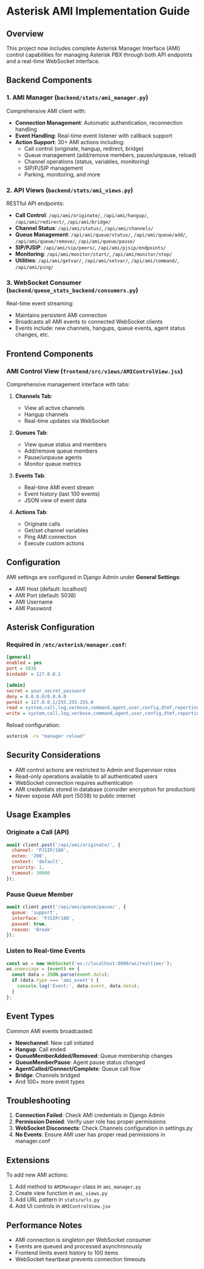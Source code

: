 # Asterisk AMI Implementation Guide

## Overview

This project now includes complete Asterisk Manager Interface (AMI) control capabilities for managing Asterisk PBX through both API endpoints and a real-time WebSocket interface.

## Backend Components

### 1. AMI Manager (`backend/stats/ami_manager.py`)

Comprehensive AMI client with:
- **Connection Management**: Automatic authentication, reconnection handling
- **Event Handling**: Real-time event listener with callback support
- **Action Support**: 30+ AMI actions including:
  - Call control (originate, hangup, redirect, bridge)
  - Queue management (add/remove members, pause/unpause, reload)
  - Channel operations (status, variables, monitoring)
  - SIP/PJSIP management
  - Parking, monitoring, and more

### 2. API Views (`backend/stats/ami_views.py`)

RESTful API endpoints:
- **Call Control**: `/api/ami/originate/`, `/api/ami/hangup/`, `/api/ami/redirect/`, `/api/ami/bridge/`
- **Channel Status**: `/api/ami/status/`, `/api/ami/channels/`
- **Queue Management**: `/api/ami/queue/status/`, `/api/ami/queue/add/`, `/api/ami/queue/remove/`, `/api/ami/queue/pause/`
- **SIP/PJSIP**: `/api/ami/sip/peers/`, `/api/ami/pjsip/endpoints/`
- **Monitoring**: `/api/ami/monitor/start/`, `/api/ami/monitor/stop/`
- **Utilities**: `/api/ami/getvar/`, `/api/ami/setvar/`, `/api/ami/command/`, `/api/ami/ping/`

### 3. WebSocket Consumer (`backend/queue_stats_backend/consumers.py`)

Real-time event streaming:
- Maintains persistent AMI connection
- Broadcasts all AMI events to connected WebSocket clients
- Events include: new channels, hangups, queue events, agent status changes, etc.

## Frontend Components

### AMI Control View (`frontend/src/views/AMIControlView.jsx`)

Comprehensive management interface with tabs:

1. **Channels Tab**:
   - View all active channels
   - Hangup channels
   - Real-time updates via WebSocket

2. **Queues Tab**:
   - View queue status and members
   - Add/remove queue members
   - Pause/unpause agents
   - Monitor queue metrics

3. **Events Tab**:
   - Real-time AMI event stream
   - Event history (last 100 events)
   - JSON view of event data

4. **Actions Tab**:
   - Originate calls
   - Get/set channel variables
   - Ping AMI connection
   - Execute custom actions

## Configuration

AMI settings are configured in Django Admin under **General Settings**:
- AMI Host (default: localhost)
- AMI Port (default: 5038)
- AMI Username
- AMI Password

## Asterisk Configuration

### Required in `/etc/asterisk/manager.conf`:

```ini
[general]
enabled = yes
port = 5038
bindaddr = 127.0.0.1

[admin]
secret = your_secret_password
deny = 0.0.0.0/0.0.0.0
permit = 127.0.0.1/255.255.255.0
read = system,call,log,verbose,command,agent,user,config,dtmf,reporting,cdr,dialplan
write = system,call,log,verbose,command,agent,user,config,dtmf,reporting,cdr,dialplan
```

Reload configuration:
```bash
asterisk -rx "manager reload"
```

## Security Considerations

- AMI control actions are restricted to Admin and Supervisor roles
- Read-only operations available to all authenticated users
- WebSocket connection requires authentication
- AMI credentials stored in database (consider encryption for production)
- Never expose AMI port (5038) to public internet

## Usage Examples

### Originate a Call (API)

```javascript
await client.post('/api/ami/originate/', {
  channel: 'PJSIP/100',
  exten: '200',
  context: 'default',
  priority: 1,
  timeout: 30000
});
```

### Pause Queue Member

```javascript
await client.post('/api/ami/queue/pause/', {
  queue: 'support',
  interface: 'PJSIP/100',
  paused: true,
  reason: 'Break'
});
```

### Listen to Real-time Events

```javascript
const ws = new WebSocket('ws://localhost:8000/ws/realtime/');
ws.onmessage = (event) => {
  const data = JSON.parse(event.data);
  if (data.type === 'ami_event') {
    console.log('Event:', data.event, data.data);
  }
};
```

## Event Types

Common AMI events broadcasted:
- **Newchannel**: New call initiated
- **Hangup**: Call ended
- **QueueMemberAdded/Removed**: Queue membership changes
- **QueueMemberPause**: Agent pause status changed
- **AgentCalled/Connect/Complete**: Queue call flow
- **Bridge**: Channels bridged
- And 100+ more event types

## Troubleshooting

1. **Connection Failed**: Check AMI credentials in Django Admin
2. **Permission Denied**: Verify user role has proper permissions
3. **WebSocket Disconnects**: Check Channels configuration in settings.py
4. **No Events**: Ensure AMI user has proper read permissions in manager.conf

## Extensions

To add new AMI actions:

1. Add method to `AMIManager` class in `ami_manager.py`
2. Create view function in `ami_views.py`
3. Add URL pattern in `stats/urls.py`
4. Add UI controls in `AMIControlView.jsx`

## Performance Notes

- AMI connection is singleton per WebSocket consumer
- Events are queued and processed asynchronously
- Frontend limits event history to 100 items
- WebSocket heartbeat prevents connection timeouts
